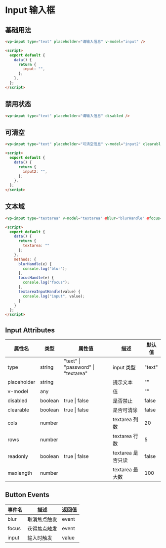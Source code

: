 # Input 输入框

## 基础用法

<template>
  <div class="div-base">
    <div class="div-row">
      <vp-input type="text" placeholder="请输入信息" v-model="input" />
    </div>
  </div>
</template>

```html
<vp-input type="text" placeholder="请输入信息" v-model="input" />

<script>
  export default {
    data() {
      return {
        input: "",
      };
    },
  };
</script>
```

## 禁用状态

<template>
  <div class="div-base">
    <div class="div-row">
      <vp-input type="text" placeholder="请输入信息" disabled />
    </div>
  </div>
</template>

```html
<vp-input type="text" placeholder="请输入信息" disabled />
```

## 可清空

<template>
  <div class="div-base">
    <div class="div-row">
      <vp-input type="text" placeholder="可清空信息" v-model="input1" clearable />
    </div>
  </div>
</template>

```html
<vp-input type="text" placeholder="可清空信息" v-model="input2" clearable />

<script>
  export default {
    data() {
      return {
        input2: "",
      };
    },
  };
</script>
```

## 文本域

<template>
  <div class="div-base">
    <div class="div-row">
      <vp-input type="textarea" v-model="textarea" @blur="blurHandle" @focus="focusHandle" @input="textareaInputHandle" />
    </div>
  </div>
</template>

```html
<vp-input type="textarea" v-model="textarea" @blur="blurHandle" @focus="focusHandle" @input="textareaInputHandle" />

<script>
  export default {
    data() {
      return {
        textarea: ""
      };
    },
    methods: {
      blurHandle(e) {
        console.log("blur");
      },
      focusHandle(e) {
        console.log("focus");
      },
      textareaInputHandle(value) {
        console.log("input", value);
      }
    }
  };
</script>
```

<!-- 脚本 -->
<script>
  export default {
    data() {
      return {
        input: "",
        input1: "",
        input2: "",
        textarea: ""
      };
    },
    methods: {
      blurHandle(e) {
        console.log("blur");
      },
      focusHandle(e) {
        console.log("focus");
      },
      textareaInputHandle(value) {
        console.log("input", value);
      }
    }
  };
</script>

<!-- 样式 -->
<style>
.div-base {
  padding: 20px;
  border: 1px solid #95a5a6;
  border-radius: 5px;
}
.div-row {
  margin: 10px;
}
</style>


## Input Attributes

| 属性名      | 类型    | 属性值                             | 描述              | 默认值 |
| ----------- | ------- | ---------------------------------- | ----------------- | ------ |
| type        | string  | "text" \| "password" \| "textarea" | input 类型        | "text" |
| placeholder | string  |                                    | 提示文本          | ""     |
| v-model     | any     |                                    | 值                | ""     |
| disabled    | boolean | true \| false                      | 是否禁止          | false  |
| clearable   | boolean | true \| false                      | 是否可清除        | false  |
| cols        | number  |                                    | textarea 列数     | 20     |
| rows        | number  |                                    | textarea 行数     | 5      |
| readonly    | boolean | true \| false                      | textarea 是否只读 | false  |
| maxlength   | number  |                                    | textarea 最大数   | 100    |


## Button Events

| 事件名 | 描述         | 返回值 |
| ------ | ------------ | ------ |
| blur   | 取消焦点触发 | event  |
| focus  | 获得焦点触发 | event  |
| input  | 输入时触发   | value  |
